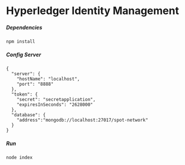 # Hyperledger Identity Management


##### Dependencies

```
npm install
```

##### Config Server

```
{
  "server": {
    "hostName": "localhost",
    "port": "8888"
  },
  "token": {
    "secret": "secretapplication",
    "expiresInSeconds": "2628000"
  },
  "database": {
    "address":"mongodb://localhost:27017/spot-network"
  }
}

```
##### Run
```
node index
```
